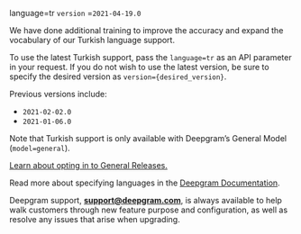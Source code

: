 language=tr
`version` =`2021-04-19.0`

We have done additional training to improve the accuracy and expand the vocabulary of our Turkish language support.

To use the latest Turkish support, pass the `language=tr` as an API parameter in your request. If you do not wish to use the latest version, be sure to specify the desired version as `version={desired_version}`.

Previous versions include:

- `2021-02-02.0`
- `2021-01-06.0`

Note that Turkish support is only available with Deepgram’s General Model (`model=general`).

[Learn about opting in to General Releases.](/changelog/general-release-opting-in/)

Read more about specifying languages in the [Deepgram Documentation](https://developers.deepgram.com/).

Deepgram support, [**support@deepgram.com**](mailto:support@deepgram.com), is always available to help walk customers through new feature purpose and configuration, as well as resolve any issues that arise when upgrading.

